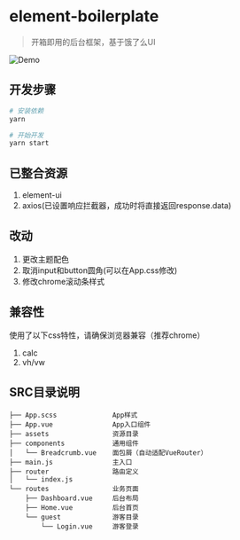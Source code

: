 # element-boilerplate

> 开箱即用的后台框架，基于饿了么UI

![Demo](https://github.com/xialeistudio/element-boilerplate/blob/master/screen.png)

## 开发步骤

```bash
# 安装依赖
yarn

# 开始开发
yarn start
```
## 已整合资源

1. element-ui
2. axios(已设置响应拦截器，成功时将直接返回response.data)


## 改动

1. 更改主题配色
2. 取消input和button圆角(可以在App.css修改)
3. 修改chrome滚动条样式

## 兼容性

使用了以下css特性，请确保浏览器兼容（推荐chrome）
1. calc
2. vh/vw



## SRC目录说明

```text
├── App.scss              App样式
├── App.vue               App入口组件
├── assets                资源目录
├── components            通用组件
│   └── Breadcrumb.vue    面包屑（自动适配VueRouter）
├── main.js               主入口
├── router                路由定义
│   └── index.js
└── routes                业务页面
    ├── Dashboard.vue     后台布局
    ├── Home.vue          后台首页
    └── guest             游客目录
        └── Login.vue     游客登录
```
